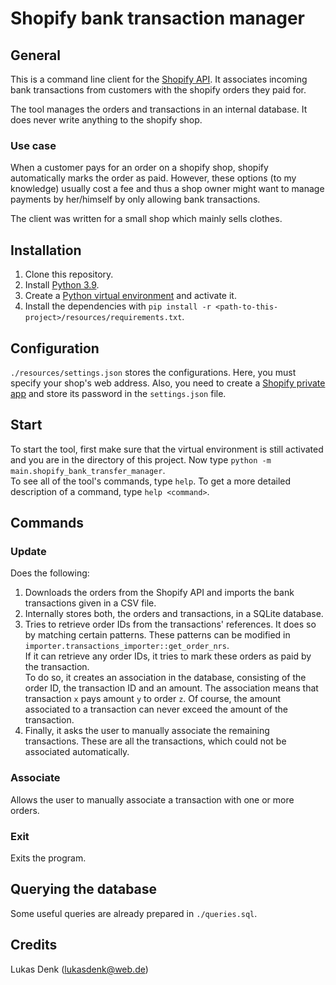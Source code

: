 # Shopify bank transaction manager
## General
This is a command line client for the [Shopify API](https://shopify.dev/docs/admin-api/rest/reference). It associates incoming bank transactions from customers with the shopify orders they paid for.

The tool manages the orders and transactions in an internal database. It does never write anything to the shopify shop.

### Use case
When a customer pays for an order on a shopify shop, shopify automatically marks the order as paid. 
However, these options (to my knowledge) usually cost a fee and thus a shop owner might want to manage payments by her/himself by only allowing bank transactions. 

The client was written for a small shop which mainly sells clothes.




## Installation
1. Clone this repository.
2. Install [Python 3.9](https://www.python.org/downloads/release/python-390/).
3. Create a [Python virtual environment](https://docs.python.org/3.8/library/venv.html) and activate it.
4. Install the dependencies with `pip install -r <path-to-this-project>/resources/requirements.txt`.

## Configuration
`./resources/settings.json` stores the configurations. Here, you must specify your shop's web address. Also, you need to create a [Shopify private app](https://help.shopify.com/en/manual/apps/private-apps) and store its password in the `settings.json` file. 

## Start
To start the tool, first make sure that the virtual environment is still activated and you are in the directory of this project. Now type `python -m main.shopify_bank_transfer_manager`.  
To see all of the tool's commands, type `help`. To get a more detailed description of a command, type `help <command>`.

## Commands

### Update
Does the following:
1. Downloads the orders from the Shopify API and imports the bank transactions given in a CSV file.
2. Internally stores both, the orders and transactions, in a SQLite database.
3. Tries to retrieve order IDs from the transactions' references. It does so by matching certain patterns. These patterns can be modified in `importer.transactions_importer::get_order_nrs`.  
   If it can retrieve any order IDs, it tries to mark these orders as paid by the transaction.    
   To do so, it creates an association in the database, consisting of the order ID, the transaction ID and an amount. The association means that transaction ``x`` pays amount ``y`` to order ``z``. Of course, the amount associated to a transaction can never exceed the amount of the transaction.
4. Finally, it asks the user to manually associate the remaining transactions. These are all the transactions, which could not be associated automatically. 

### Associate
Allows the user to manually associate a transaction with one or more orders.

### Exit
Exits the program.

## Querying the database
Some useful queries are already prepared in `./queries.sql`.


## Credits
Lukas Denk (lukasdenk@web.de)
